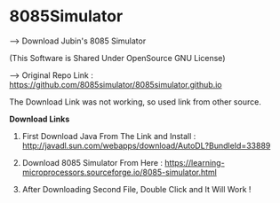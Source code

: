 # 8085Simulator
--> Download Jubin's 8085 Simulator

(This Software is Shared Under OpenSource GNU License)

--> Original Repo Link : https://github.com/8085simulator/8085simulator.github.io


The Download Link was not working, so used link from other source.


**Download Links**

1. First Download Java From The Link and Install : http://javadl.sun.com/webapps/download/AutoDL?BundleId=33889

2. Download 8085 Simulator From Here : https://learning-microprocessors.sourceforge.io/8085-simulator.html

3. After Downloading Second File, Double Click and It Will Work !
